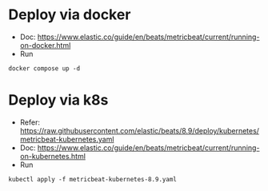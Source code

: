 # Deploy via docker
- Doc: https://www.elastic.co/guide/en/beats/metricbeat/current/running-on-docker.html
- Run
```
docker compose up -d
```

# Deploy via k8s
- Refer: https://raw.githubusercontent.com/elastic/beats/8.9/deploy/kubernetes/metricbeat-kubernetes.yaml
- Doc: https://www.elastic.co/guide/en/beats/metricbeat/current/running-on-kubernetes.html
- Run
```
kubectl apply -f metricbeat-kubernetes-8.9.yaml
```
